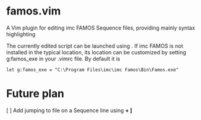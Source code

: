 famos.vim
=========

A Vim plugin for editing imc FAMOS Sequence files, providing mainly syntax highlighting

The currently edited script can be launched using **<F7>**. If imc FAMOS is not installed in the typical location, its location can be customized by setting g:famos_exe in your .vimrc file. By default it is 
```viml
let g:famos_exe = "C:\Program Files\imc\imc Famos\Bin\Famos.exe"
```

Future plan
===========
[ ] Add jumping to file on a Sequence line using **<Ctrl> + ]**
